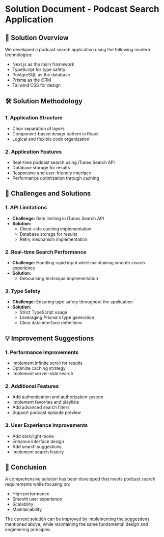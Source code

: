 # Solution Document - Podcast Search Application

## 🎯 Solution Overview

We developed a podcast search application using the following modern technologies:

- Next.js as the main framework
- TypeScript for type safety
- PostgreSQL as the database
- Prisma as the ORM
- Tailwind CSS for design

## 🛠️ Solution Methodology

### 1. Application Structure

- Clear separation of layers
- Component-based design pattern in React
- Logical and flexible code organization

### 2. Application Features

- Real-time podcast search using iTunes Search API
- Database storage for results
- Responsive and user-friendly interface
- Performance optimization through caching

## 🚧 Challenges and Solutions

### 1. API Limitations

- **Challenge:** Rate limiting in iTunes Search API
- **Solution:**
  - Client-side caching implementation
  - Database storage for results
  - Retry mechanism implementation

### 2. Real-time Search Performance

- **Challenge:** Handling rapid input while maintaining smooth search experience
- **Solution:**
  - Debouncing technique implementation

### 3. Type Safety

- **Challenge:** Ensuring type safety throughout the application
- **Solution:**
  - Strict TypeScript usage
  - Leveraging Prisma's type generation
  - Clear data interface definitions

## 💡 Improvement Suggestions

### 1. Performance Improvements

- Implement infinite scroll for results
- Optimize caching strategy
- Implement server-side search

### 2. Additional Features

- Add authentication and authorization system
- Implement favorites and playlists
- Add advanced search filters
- Support podcast episode preview

### 3. User Experience Improvements

- Add dark/light mode
- Enhance interface design
- Add search suggestions
- Implement search history

## 🎯 Conclusion

A comprehensive solution has been developed that meets podcast search requirements while focusing on:

- High performance
- Smooth user experience
- Scalability
- Maintainability

The current solution can be improved by implementing the suggestions mentioned above, while maintaining the same fundamental design and engineering principles.
